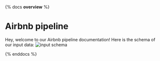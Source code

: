{% docs __overview__ %}

# Airbnb pipeline
Hey, welcome to our Airbnb pipeline documentation!
Here is the schema of our input data:
![input schema](assets/input_schema.png)

{% enddocs %}